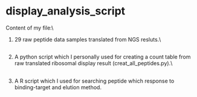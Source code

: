 # display_analysis_script
Content of my file:\
1. 29 raw peptide data samples translated from NGS resluts.\
##
2. A python script which I personally used for creating a count table from raw translated ribosomal display result (creat_all_peptides.py).\
##
3. A R script which I used for searching peptide which response to binding-target and elution method.

